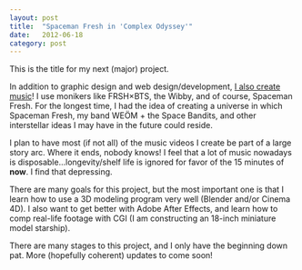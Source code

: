 ```yaml
---
layout: post
title:  "Spaceman Fresh in 'Complex Odyssey'"
date:   2012-06-18
category: post
---
```


This is the title for my next (major) project.

In addition to graphic design and web design/development, <a href="http://frsh.pw-software.com">I also create music</a>! I use monikers like FRSH×BTS, the Wibby, and of course, Spaceman Fresh. For the longest time, I had the idea of creating a universe in which Spaceman Fresh, my band WEÖM + the Space Bandits, and other interstellar ideas I may have in the future could reside.

I plan to have most (if not all) of the music videos I create be part of a large story arc. Where it ends, nobody knows! I feel that a lot of music nowadays is disposable...longevity/shelf life is ignored for favor of the 15 minutes of <strong>now</strong>. I find that depressing.

There are many goals for this project, but the most important one is that I learn how to use a 3D modeling program very well (Blender and/or Cinema 4D). I also want to get better with Adobe After Effects, and learn how to comp real-life footage with CGI (I am constructing an 18-inch miniature model starship).

There are many stages to this project, and I only have the beginning down pat. More (hopefully coherent) updates to come soon!
